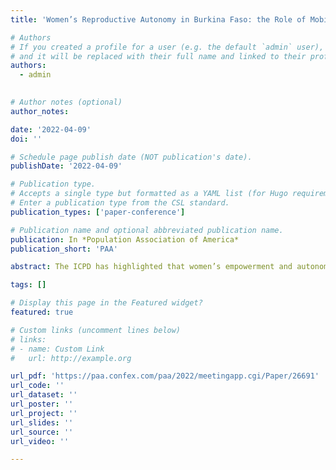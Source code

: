 ```yaml
---
title: 'Women’s Reproductive Autonomy in Burkina Faso: the Role of Mobility'

# Authors
# If you created a profile for a user (e.g. the default `admin` user), write the username (folder name) here
# and it will be replaced with their full name and linked to their profile.
authors:
  - admin
  

# Author notes (optional)
author_notes:

date: '2022-04-09'
doi: ''

# Schedule page publish date (NOT publication's date).
publishDate: '2022-04-09'

# Publication type.
# Accepts a single type but formatted as a YAML list (for Hugo requirements).
# Enter a publication type from the CSL standard.
publication_types: ['paper-conference']

# Publication name and optional abbreviated publication name.
publication: In *Population Association of America*
publication_short: 'PAA'

abstract: The ICPD has highlighted that women’s empowerment and autonomy are essential for the achievement of sustainable development. However, women in Burkina Faso possess very little control over their lives, particularly in the matters of reproductive rights. The reasons are both the patriarchal culture in Burkina Faso and, more importantly, women’s lower social status caused by their limited mobility and access to resources, such as job opportunities, health care facilities, and social interactions. Hence, we aim to conceptualize women’s reproductive autonomy using PMA data, and explore how different domains of reproductive autonomy (when to have child, decide to switch family planning method, and when to have sex) are restricted by women’s mobility. We also examine the effects of spatial displacements of sample clusters and evaluate different measures of robustness of models. We find that mobility, especially road connectivity, has a more significantly positive association with women's reproductive autonomy in rural areas.

tags: []

# Display this page in the Featured widget?
featured: true

# Custom links (uncomment lines below)
# links:
# - name: Custom Link
#   url: http://example.org

url_pdf: 'https://paa.confex.com/paa/2022/meetingapp.cgi/Paper/26691'
url_code: ''
url_dataset: ''
url_poster: ''
url_project: ''
url_slides: ''
url_source: ''
url_video: ''

---
```

